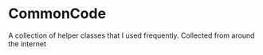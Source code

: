 # CommonCode
A collection of helper classes that I used frequently. Collected from around the internet
